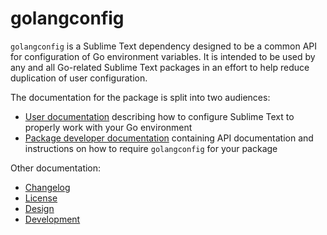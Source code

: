 # golangconfig

`golangconfig` is a Sublime Text dependency designed to be a common API for
configuration of Go environment variables. It is intended to be used by any and
all Go-related Sublime Text packages in an effort to help reduce duplication
of user configuration.

The documentation for the package is split into two audiences:

 - [User documentation](docs/user.md) describing how to configure Sublime Text
   to properly work with your Go environment
 - [Package developer documentation](docs/package_developer.md) containing API
   documentation and instructions on how to require `golangconfig` for your
   package

Other documentation:

 - [Changelog](docs/changelog.md)
 - [License](LICENSE)
 - [Design](docs/design.md)
 - [Development](docs/development.md)
